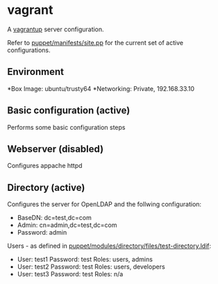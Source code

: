 # vagrant

A [vagrantup](http://vagrantup.com/) server configuration.

Refer to [puppet/manifests/site.pp](puppet/manifests/site.pp) for the current set of active configurations.

## Environment
*Box Image: ubuntu/trusty64
*Networking: Private, 192.168.33.10

## Basic configuration (active)
Performs some basic configuration steps

## Webserver (disabled)
Configures appache httpd

## Directory (active)
Configures the server for OpenLDAP and the follwing configuration:

* BaseDN: dc=test,dc=com
* Admin: cn=admin,dc=test,dc=com
* Password: admin

Users - as defined in [puppet/modules/directory/files/test-directory.ldif](puppet/modules/directory/files/test-directory.ldif):

* User: test1  Password: test  Roles: users, admins
* User: test2  Password: test  Roles: users, developers
* User: test3  Password: test  Roles: n/a

